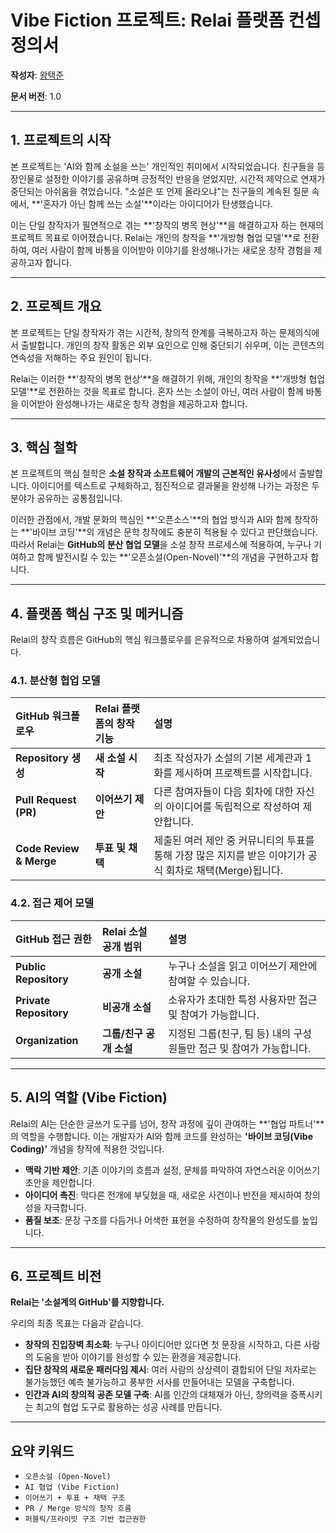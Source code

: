# Vibe Fiction 프로젝트: Relai 플랫폼 컨셉 정의서

**작성자**: [왕택준](https://github.com/TJK98)

**문서 버전**: 1.0

---

## **1. 프로젝트의 시작**

본 프로젝트는 'AI와 함께 소설을 쓰는' 개인적인 취미에서 시작되었습니다.
친구들을 등장인물로 설정한 이야기를 공유하며 긍정적인 반응을 얻었지만, 시간적 제약으로 연재가 중단되는 아쉬움을 겪었습니다.
"소설은 또 언제 올라오냐"는 친구들의 계속된 질문 속에서, **'혼자가 아닌 함께 쓰는 소설'**이라는 아이디어가 탄생했습니다.

이는 단일 창작자가 필연적으로 겪는 **'창작의 병목 현상'**을 해결하고자 하는 현재의 프로젝트 목표로 이어졌습니다.
Relai는 개인의 창작을 **'개방형 협업 모델'**로 전환하여, 여러 사람이 함께 바통을 이어받아 이야기를 완성해나가는 새로운 창작 경험을 제공하고자 합니다.

---

## **2. 프로젝트 개요**

본 프로젝트는 단일 창작자가 겪는 시간적, 창의적 한계를 극복하고자 하는 문제의식에서 출발합니다.
개인의 창작 활동은 외부 요인으로 인해 중단되기 쉬우며, 이는 콘텐츠의 연속성을 저해하는 주요 원인이 됩니다.

Relai는 이러한 **'창작의 병목 현상'**을 해결하기 위해, 개인의 창작을 **'개방형 협업 모델'**로 전환하는 것을 목표로 합니다.
혼자 쓰는 소설이 아닌, 여러 사람이 함께 바통을 이어받아 완성해나가는 새로운 창작 경험을 제공하고자 합니다.

---

## **3. 핵심 철학**

본 프로젝트의 핵심 철학은 **소설 창작과 소프트웨어 개발의 근본적인 유사성**에서 출발합니다.
아이디어를 텍스트로 구체화하고, 점진적으로 결과물을 완성해 나가는 과정은 두 분야가 공유하는 공통점입니다.

이러한 관점에서, 개발 문화의 핵심인 **'오픈소스'**의 협업 방식과 AI와 함께 창작하는 **'바이브 코딩'**의 개념은 문학 창작에도 충분히 적용될 수 있다고 판단했습니다.
따라서 Relai는 **GitHub의 분산 협업 모델**을 소설 창작 프로세스에 적용하여, 누구나 기여하고 함께 발전시킬 수 있는 **'오픈소설(Open-Novel)'**의 개념을 구현하고자 합니다.

---

## **4. 플랫폼 핵심 구조 및 메커니즘**

Relai의 창작 흐름은 GitHub의 핵심 워크플로우를 은유적으로 차용하여 설계되었습니다.

### **4.1. 분산형 협업 모델**

| GitHub 워크플로우 | Relai 플랫폼의 창작 기능 | 설명 |
| :--- | :--- | :--- |
| **Repository 생성** | **새 소설 시작** | 최초 작성자가 소설의 기본 세계관과 1화를 제시하며 프로젝트를 시작합니다. |
| **Pull Request (PR)** | **이어쓰기 제안** | 다른 참여자들이 다음 회차에 대한 자신의 아이디어를 독립적으로 작성하여 제안합니다. |
| **Code Review & Merge** | **투표 및 채택** | 제출된 여러 제안 중 커뮤니티의 투표를 통해 가장 많은 지지를 받은 이야기가 공식 회차로 채택(Merge)됩니다. |

### **4.2. 접근 제어 모델**

| GitHub 접근 권한 | Relai 소설 공개 범위 | 설명 |
| :--- | :--- | :--- |
| **Public Repository** | **공개 소설** | 누구나 소설을 읽고 이어쓰기 제안에 참여할 수 있습니다. |
| **Private Repository** | **비공개 소설** | 소유자가 초대한 특정 사용자만 접근 및 참여가 가능합니다. |
| **Organization** | **그룹/친구 공개 소설** | 지정된 그룹(친구, 팀 등) 내의 구성원들만 접근 및 참여가 가능합니다. |

---

## **5. AI의 역할 (Vibe Fiction)**

Relai의 AI는 단순한 글쓰기 도구를 넘어, 창작 과정에 깊이 관여하는 **'협업 파트너'**의 역할을 수행합니다. 이는 개발자가 AI와 함께 코드를 완성하는 **'바이브 코딩(Vibe Coding)'** 개념을 창작에 적용한 것입니다.

*   **맥락 기반 제안**: 기존 이야기의 흐름과 설정, 문체를 파악하여 자연스러운 이어쓰기 초안을 제안합니다.
*   **아이디어 촉진**: 막다른 전개에 부딪혔을 때, 새로운 사건이나 반전을 제시하여 창의성을 자극합니다.
*   **품질 보조**: 문장 구조를 다듬거나 어색한 표현을 수정하여 창작물의 완성도를 높입니다.

---

## **6. 프로젝트 비전**

**Relai는 '소설계의 GitHub'를 지향합니다.**

우리의 최종 목표는 다음과 같습니다.
-   **창작의 진입장벽 최소화**: 누구나 아이디어만 있다면 첫 문장을 시작하고, 다른 사람의 도움을 받아 이야기를 완성할 수 있는 환경을 제공합니다.
-   **집단 창작의 새로운 패러다임 제시**: 여러 사람의 상상력이 결합되어 단일 저자로는 불가능했던 예측 불가능하고 풍부한 서사를 만들어내는 모델을 구축합니다.
-   **인간과 AI의 창의적 공존 모델 구축**: AI를 인간의 대체재가 아닌, 창의력을 증폭시키는 최고의 협업 도구로 활용하는 성공 사례를 만듭니다.

---

## **요약 키워드**

-   `오픈소설 (Open-Novel)`
-   `AI 협업 (Vibe Fiction)`
-   `이어쓰기 + 투표 + 채택 구조`
-   `PR / Merge 방식의 창작 흐름`
-   `퍼블릭/프라이빗 구조 기반 접근권한`
